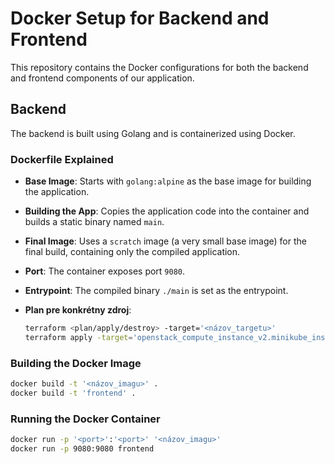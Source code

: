 # Docker Setup for Backend and Frontend

This repository contains the Docker configurations for both the backend and frontend components of our application.

## Backend

The backend is built using Golang and is containerized using Docker.

### Dockerfile Explained

- **Base Image**: Starts with `golang:alpine` as the base image for building the application.
- **Building the App**: Copies the application code into the container and builds a static binary named `main`.
- **Final Image**: Uses a `scratch` image (a very small base image) for the final build, containing only the compiled application.
- **Port**: The container exposes port `9080`.
- **Entrypoint**: The compiled binary `./main` is set as the entrypoint.

- **Plan pre konkrétny zdroj**: 
  ```sh
  terraform <plan/apply/destroy> -target='<názov_targetu>'
  terraform apply -target='openstack_compute_instance_v2.minikube_instance'

### Building the Docker Image

  ```sh
  docker build -t '<názov_imagu>' .
  docker build -t 'frontend' .
  ```

### Running the Docker Container

  ```sh
  docker run -p '<port>':'<port>' '<názov_imagu>'
  docker run -p 9080:9080 frontend
  ```
